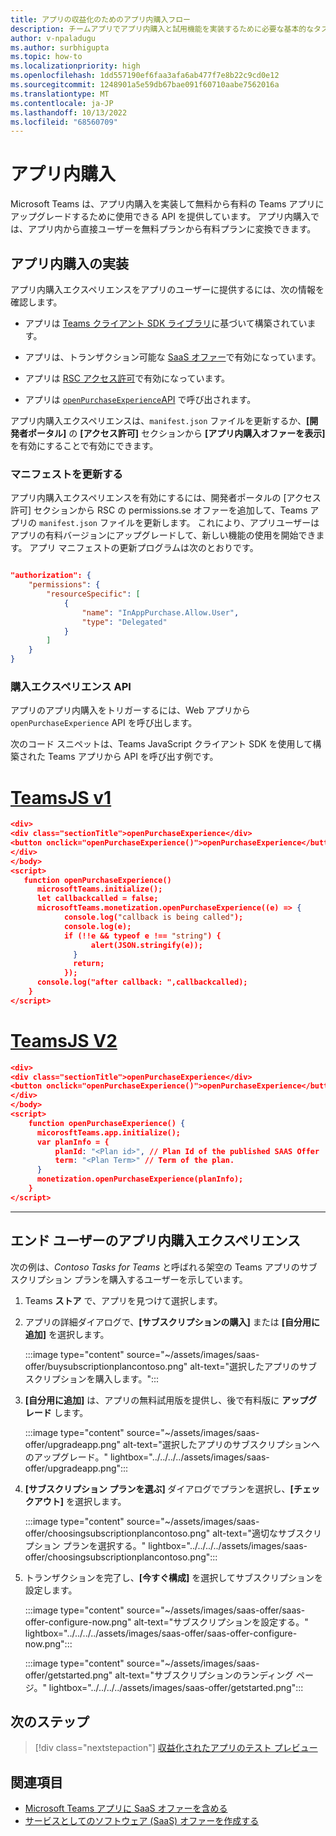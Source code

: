 ```yaml
---
title: アプリの収益化のためのアプリ内購入フロー
description: チームアプリでアプリ内購入と試用機能を実装するために必要な基本的なタスクと概念について説明します。
author: v-npaladugu
ms.author: surbhigupta
ms.topic: how-to
ms.localizationpriority: high
ms.openlocfilehash: 1dd557190ef6faa3afa6ab477f7e8b22c9cd0e12
ms.sourcegitcommit: 1248901a5e59db67bae091f60710aabe7562016a
ms.translationtype: MT
ms.contentlocale: ja-JP
ms.lasthandoff: 10/13/2022
ms.locfileid: "68560709"
---
```

# <a name="in-app-purchases"></a>アプリ内購入

Microsoft Teams は、アプリ内購入を実装して無料から有料の Teams アプリにアップグレードするために使用できる API を提供しています。 アプリ内購入では、アプリ内から直接ユーザーを無料プランから有料プランに変換できます。

## <a name="implement-in-app-purchases"></a>アプリ内購入の実装

アプリ内購入エクスペリエンスをアプリのユーザーに提供するには、次の情報を確認します。

* アプリは [Teams クライアント SDK ライブラリ](https://github.com/OfficeDev/microsoft-teams-library-js)に基づいて構築されています。

* アプリは、トランザクション可能な [SaaS オファー](~/concepts/deploy-and-publish/appsource/prepare/include-saas-offer.md)で有効になっています。

* アプリは [RSC アクセス許可](#update-manifest)で有効になっています。

* アプリは [`openPurchaseExperience`API](#purchase-experience-api) で呼び出されます。

アプリ内購入エクスペリエンスは、`manifest.json` ファイルを更新するか、**[開発者ポータル]** の **[アクセス許可]** セクションから **[アプリ内購入オファーを表示]** を有効にすることで有効にできます。

### <a name="update-manifest"></a>マニフェストを更新する

アプリ内購入エクスペリエンスを有効にするには、開発者ポータルの [アクセス許可] セクションから RSC の permissions.se オファーを追加して、Teams アプリの `manifest.json` ファイルを更新します。 これにより、アプリユーザーはアプリの有料バージョンにアップグレードして、新しい機能の使用を開始できます。 アプリ マニフェストの更新プログラムは次のとおりです。

```json

"authorization": {
    "permissions": {
        "resourceSpecific": [
            {
                "name": "InAppPurchase.Allow.User",
                "type": "Delegated"
            }
        ]
    }
}
```

### <a name="purchase-experience-api"></a>購入エクスペリエンス API

アプリのアプリ内購入をトリガーするには、Web アプリから `openPurchaseExperience` API を呼び出します。

次のコード スニペットは、Teams JavaScript クライアント SDK を使用して構築された Teams アプリから API を呼び出す例です。

# <a name="teamsjs-v1"></a>[TeamsJS v1](#tab/jsonV11)

```json
<div> 
<div class="sectionTitle">openPurchaseExperience</div>
<button onclick="openPurchaseExperience()">openPurchaseExperience</button>
</div>
</body>
<script>
   function openPurchaseExperience()
      microsoftTeams.initialize();
      let callbackcalled = false;
      microsoftTeams.monetization.openPurchaseExperience((e) => {
            console.log("callback is being called");
            console.log(e);
            if (!!e && typeof e !== "string") {
                  alert(JSON.stringify(e));
              }
              return;
            });
      console.log("after callback: ",callbackcalled);
    }
</script>
```

# <a name="teamsjs-v2"></a>[TeamsJS V2](#tab/jsonV2)

```json
<div>
<div class="sectionTitle">openPurchaseExperience</div>
<button onclick="openPurchaseExperience()">openPurchaseExperience</button>
</div>
</body>
<script>
    function openPurchaseExperience() {
      micorosftTeams.app.initialize();
      var planInfo = {
          planId: "<Plan id>", // Plan Id of the published SAAS Offer
          term: "<Plan Term>" // Term of the plan.
      }
      monetization.openPurchaseExperience(planInfo);
    }
</script>
```

---

## <a name="end-user-in-app-purchasing-experience"></a>エンド ユーザーのアプリ内購入エクスペリエンス

次の例は、*Contoso Tasks for Teams* と呼ばれる架空の Teams アプリのサブスクリプション プランを購入するユーザーを示しています。

1. Teams **ストア** で、アプリを見つけて選択します。

1. アプリの詳細ダイアログで、**[サブスクリプションの購入]** または **[自分用に追加]** を選択します。

    :::image type="content" source="~/assets/images/saas-offer/buysubscriptionplancontoso.png" alt-text="選択したアプリのサブスクリプションを購入します。":::

1. **[自分用に追加]** は、アプリの無料試用版を提供し、後で有料版に **アップグレード** します。

    :::image type="content" source="~/assets/images/saas-offer/upgradeapp.png" alt-text="選択したアプリのサブスクリプションへのアップグレード。" lightbox="../../../../assets/images/saas-offer/upgradeapp.png":::

1. **[サブスクリプション プランを選ぶ]** ダイアログでプランを選択し、**[チェックアウト]** を選択します。

    :::image type="content" source="~/assets/images/saas-offer/choosingsubscriptionplancontoso.png" alt-text="適切なサブスクリプション プランを選択する。" lightbox="../../../../assets/images/saas-offer/choosingsubscriptionplancontoso.png":::

1. トランザクションを完了し、**[今すぐ構成]** を選択してサブスクリプションを設定します。

    :::image type="content" source="~/assets/images/saas-offer/saas-offer-configure-now.png" alt-text="サブスクリプションを設定する。" lightbox="../../../../assets/images/saas-offer/saas-offer-configure-now.png":::

    :::image type="content" source="~/assets/images/saas-offer/getstarted.png" alt-text="サブスクリプションのランディング ページ。" lightbox="../../../../assets/images/saas-offer/getstarted.png":::

## <a name="next-step"></a>次のステップ

> [!div class="nextstepaction"]
> [収益化されたアプリのテスト プレビュー](~/concepts/deploy-and-publish/appsource/prepare/Test-preview-for-monetized-apps.md)

## <a name="see-also"></a>関連項目

* [Microsoft Teams アプリに SaaS オファーを含める](~/concepts/deploy-and-publish/appsource/prepare/include-saas-offer.md)
* [サービスとしてのソフトウェア (SaaS) オファーを作成する](include-saas-offer.md#create-your-saas-offer)
